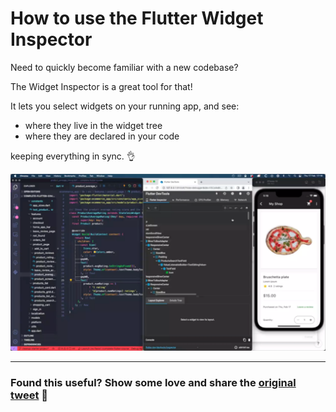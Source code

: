 # How to use the Flutter Widget Inspector

Need to quickly become familiar with a new codebase?

The Widget Inspector is a great tool for that!

It lets you select widgets on your running app, and see:

- where they live in the widget tree
- where they are declared in your code

keeping everything in sync. 👌

[![](031-widget-inspector.png)]([031-flutter-widget-inspector](https://video.twimg.com/ext_tw_video/1494609769700728930/pu/vid/1280x720/elKLnVIujb5URKf0.mp4?tag=12))

---

### Found this useful? Show some love and share the [original tweet](https://twitter.com/biz84/status/1494610003352866817) 🙏